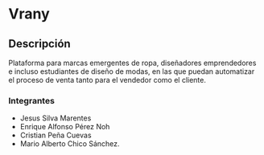 # Vrany

## Descripción

Plataforma para marcas emergentes de ropa, diseñadores emprendedores e incluso estudiantes de diseño de modas, en las que puedan automatizar el proceso de venta tanto para el vendedor como el cliente.

### Integrantes
- Jesus Silva Marentes 
- Enrique Alfonso Pérez Noh 
- Cristian Peña Cuevas 
- Mario Alberto Chico Sánchez.
